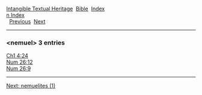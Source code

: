 [Intangible Textual Heritage](../../index)  [Bible](../index) 
[Index](index)   
[n Index](_n_)  
  [Previous](c07794)  [Next](c07796) 

------------------------------------------------------------------------

### &lt;nemuel&gt; 3 entries

[Ch1 4:24](../kjv/ch1004.htm#024)  
[Num 26:12](../kjv/num026.htm#012)  
[Num 26:9](../kjv/num026.htm#009)  

------------------------------------------------------------------------

[Next: nemuelites (1)](c07796)
